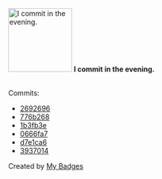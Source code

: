 <img src="https://my-badges.github.io/my-badges/evening-commits.png" alt="I commit in the evening." title="I commit in the evening." width="128">
<strong>I commit in the evening.</strong>
<br><br>

Commits:

- <a href="https://github.com/VatsalSy/RemindersSync/commit/2692696286cd2c1157407458b93e2422a61657df">2692696</a>
- <a href="https://github.com/VatsalSy/VatsalSy.github.io/commit/776b268e85f482e0fec08bba89b255c0ca820308">776b268</a>
- <a href="https://github.com/VatsalSy/VatsalSy.github.io/commit/1b3fb3ee5a36475fc8183b8b077d25c8aba3389b">1b3fb3e</a>
- <a href="https://github.com/VatsalSy/EVP-pendant-drop/commit/0666fa7b900a05336b6b0c7954110d5af8e6425c">0666fa7</a>
- <a href="https://github.com/VatsalSy/RemindersSync/commit/d7e1ca6d3ab7cf474aa1aef3448511b276042c3d">d7e1ca6</a>
- <a href="https://github.com/VatsalSy/RemindersSync/commit/39370149ef739e611bf6610a5dbde3ed8991f0c2">3937014</a>


Created by <a href="https://github.com/my-badges/my-badges">My Badges</a>